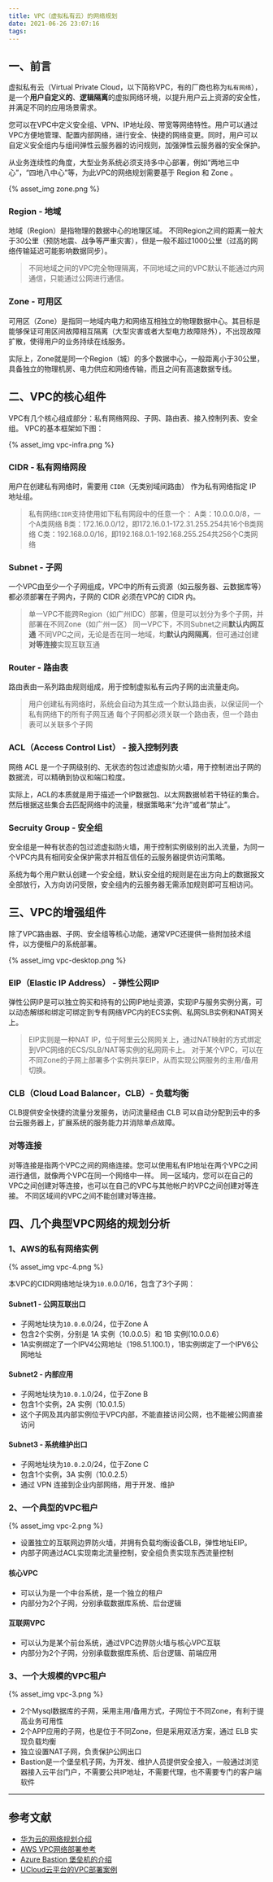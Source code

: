 ```yaml
---
title: VPC（虚拟私有云）的网络规划
date: 2021-06-26 23:07:16
tags:
---
```

## 一、前言

虚拟私有云（Virtual Private Cloud，以下简称VPC，有的厂商也称为`私有网络`），是一个**用户自定义的**、**逻辑隔离**的虚拟网络环境，以提升用户云上资源的安全性，并满足不同的应用场景需求。

您可以在VPC中定义安全组、VPN、IP地址段、带宽等网络特性。用户可以通过VPC方便地管理、配置内部网络，进行安全、快捷的网络变更。同时，用户可以自定义安全组内与组间弹性云服务器的访问规则，加强弹性云服务器的安全保护。

从业务连续性的角度，大型业务系统必须支持多中心部署，例如“两地三中心”，“四地八中心”等，为此VPC的网络规划需要基于 Region 和 Zone 。

{% asset_img zone.png %}

### Region - 地域

地域（Region）是指物理的数据中心的地理区域。
不同Region之间的距离一般大于30公里（预防地震、战争等严重灾害），但是一般不超过1000公里（过高的网络传输延迟可能影响数据同步）。

> 不同地域之间的VPC完全物理隔离，不同地域之间的VPC默认不能通过内网通信，只能通过公网进行通信。

### Zone - 可用区

可用区（Zone）是指同一地域内电力和网络互相独立的物理数据中心。其目标是能够保证可用区间故障相互隔离（大型灾害或者大型电力故障除外），不出现故障扩散，使得用户的业务持续在线服务。

实际上，Zone就是同一个Region（城）的多个数据中心，一般距离小于30公里，具备独立的物理机房、电力供应和网络传输，而且之间有高速数据专线。

## 二、VPC的核心组件

VPC有几个核心组成部分：私有网络网段、子网、路由表、接入控制列表、安全组。
VPC的基本框架如下图：

{% asset_img vpc-infra.png %}

### CIDR - 私有网络网段

用户在创建私有网络时，需要用 `CIDR`（无类别域间路由） 作为私有网络指定 IP 地址组。

> 私有网络`CIDR`支持使用如下私有网段中的任意一个：
A类：10.0.0.0/8，一个A类网络
B类：172.16.0.0/12，即172.16.0.1-172.31.255.254共16个B类网络
C类：192.168.0.0/16，即192.168.0.1-192.168.255.254共256个C类网络

### Subnet - 子网

一个VPC由至少一个子网组成，VPC中的所有云资源（如云服务器、云数据库等）都必须部署在子网内，子网的 CIDR 必须在VPC的 CIDR 内。

> 单一VPC不能跨Region（如广州IDC）部署，但是可以划分为多个子网，并部署在不同Zone（如广州一区）
同一VPC下，不同Subnet之间**默认内网互通**
不同VPC之间，无论是否在同一地域，均**默认内网隔离**，但可通过创建**对等连接**实现互联互通

### Router - 路由表

路由表由一系列路由规则组成，用于控制虚拟私有云内子网的出流量走向。

> 用户创建私有网络时，系统会自动为其生成一个默认路由表，以保证同一个私有网络下的所有子网互通
每个子网都必须关联一个路由表，但一个路由表可以关联多个子网

### ACL（Access Control List） - 接入控制列表

网络 ACL 是一个子网级别的、无状态的包过滤虚拟防火墙，用于控制进出子网的数据流，可以精确到协议和端口粒度。

实际上，ACL的本质就是用于描述一个IP数据包、以太网数据帧若干特征的集合。然后根据这些集合去匹配网络中的流量，根据策略来“允许”或者“禁止”。

### Secruity Group - 安全组

安全组是一种有状态的包过滤虚拟防火墙，用于控制实例级别的出入流量，为同一个VPC内具有相同安全保护需求并相互信任的云服务器提供访问策略。

系统为每个用户默认创建一个安全组，默认安全组的规则是在出方向上的数据报文全部放行，入方向访问受限，安全组内的云服务器无需添加规则即可互相访问。

## 三、VPC的增强组件

除了VPC路由器、子网、安全组等核心功能，通常VPC还提供一些附加技术组件，以方便租户的系统部署。

{% asset_img vpc-desktop.png %}

### EIP（Elastic IP Address） - 弹性公网IP

弹性公网IP是可以独立购买和持有的公网IP地址资源，实现IP与服务实例分离，可以动态解绑和绑定可绑定到专有网络VPC内的ECS实例、私网SLB实例和NAT网关上。

> EIP实则是一种NAT IP，位于阿里云公网网关上，通过NAT映射的方式绑定到VPC网络的ECS/SLB/NAT等实例的私网网卡上。
对于某个VPC，可以在不同Zone的子网上部署多个实例共享EIP，从而实现公网服务的主用/备用切换。

### CLB（Cloud Load Balancer，CLB）- 负载均衡

CLB提供安全快捷的流量分发服务，访问流量经由 CLB 可以自动分配到云中的多台云服务器上，扩展系统的服务能力并消除单点故障。

### 对等连接

对等连接是指两个VPC之间的网络连接。您可以使用私有IP地址在两个VPC之间进行通信，就像两个VPC在同一个网络中一样。
同一区域内，您可以在自己的VPC之间创建对等连接，也可以在自己的VPC与其他帐户的VPC之间创建对等连接。
不同区域间的VPC之间不能创建对等连接。

## 四、几个典型VPC网络的规划分析

### 1、AWS的私有网络实例

{% asset_img vpc-4.png %}

本VPC的CIDR网络地址块为`10.0`.0.0/16，包含了3个子网：

#### Subnet1 - 公网互联出口

- 子网地址块为`10.0.0`.0/24，位于Zone A
- 包含2个实例，分别是 1A 实例（10.0.0.5）和 1B 实例(10.0.0.6）
- 1A实例绑定了一个IPV4公网地址（198.51.100.1），1B实例绑定了一个IPV6公网地址

#### Subnet2 - 内部应用

- 子网地址块为`10.0.1`.0/24，位于Zone B
- 包含1个实例，2A 实例（10.0.1.5）
- 这个子网及其内部实例位于VPC内部，不能直接访问公网，也不能被公网直接访问

#### Subnet3 - 系统维护出口

- 子网地址块为`10.0.2`.0/24，位于Zone C
- 包含1个实例，3A 实例（10.0.2.5）
- 通过 VPN 连接到企业内部网络，用于开发、维护

### 2、一个典型的VPC租户

{% asset_img vpc-2.png %}

- 设置独立的互联网边界防火墙，并拥有负载均衡设备CLB，弹性地址EIP。
- 内部子网通过ACL实现南北流量控制，安全组负责实现东西流量控制

#### 核心VPC

- 可以认为是一个中台系统，是一个独立的租户
- 内部分为2个子网，分别承载数据库系统、后台逻辑

#### 互联网VPC

- 可以认为是某个前台系统，通过VPC边界防火墙与核心VPC互联
- 内部分为2个子网，分别承载数据库系统、后台逻辑、前端应用

### 3、一个大规模的VPC租户

{% asset_img vpc-3.png %}

- 2个Mysql数据库的子网，采用主用/备用方式，子网位于不同Zone，有利于提高业务可用性
- 2个APP应用的子网，也是位于不同Zone，但是采用双活方案，通过 ELB 实现负载均衡
- 独立设置NAT子网，负责保护公网出口
- Bastion是一个堡垒机子网，为开发、维护人员提供安全接入，一般通过浏览器接入云平台门户，不需要公共IP地址，不需要代理，也不需要专门的客户端软件

---

## 参考文献

- [华为云的网络规划介绍](https://support.huaweicloud.com/eu-west-0-usermanual-vpc/vpc_0001.html)
- [AWS VPC网络部署参考](http://www.coding-daddy.com/other/aws-deploy.html#_1-vpc%E5%AE%9A%E4%B9%89)
- [Azure Bastion 堡垒机的介绍](https://blog.csdn.net/qq_24550639/article/details/109202811)
- [UCloud云平台的VPC部署案例](https://zhuanlan.zhihu.com/p/35130978?ivk_sa=1024320u)
